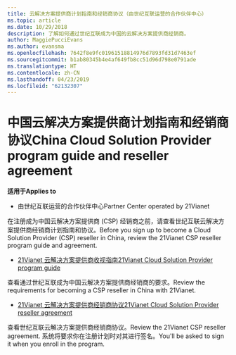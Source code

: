 ```yaml
---
title: 云解决方案提供商计划指南和经销商协议（由世纪互联运营的合作伙伴中心）
ms.topic: article
ms.date: 10/29/2018
description: 了解如何通过世纪互联成为中国的云解决方案提供商经销商。
author: MaggiePucciEvans
ms.author: evansma
ms.openlocfilehash: 7642f8e9fc01961518814976d7893fd31d7463ef
ms.sourcegitcommit: b1ab80345b4e4af649fb8cc51d96d798e0791ade
ms.translationtype: HT
ms.contentlocale: zh-CN
ms.lasthandoff: 04/23/2019
ms.locfileid: "62132307"
---
```

# <a name="china-cloud-solution-provider-program-guide-and-reseller-agreement"></a><span data-ttu-id="d0c28-103">中国云解决方案提供商计划指南和经销商协议</span><span class="sxs-lookup"><span data-stu-id="d0c28-103">China Cloud Solution Provider program guide and reseller agreement</span></span>
<span data-ttu-id="d0c28-104">**适用于**</span><span class="sxs-lookup"><span data-stu-id="d0c28-104">**Applies to**</span></span>

-   <span data-ttu-id="d0c28-105">由世纪互联运营的合作伙伴中心</span><span class="sxs-lookup"><span data-stu-id="d0c28-105">Partner Center operated by 21Vianet</span></span>

<span data-ttu-id="d0c28-106">在注册成为中国云解决方案提供商 (CSP) 经销商之前，请查看世纪互联云解决方案提供商经销商计划指南和协议。</span><span class="sxs-lookup"><span data-stu-id="d0c28-106">Before you sign up to become a Cloud Solution Provider (CSP) reseller in China, review the 21Vianet CSP reseller program guide and agreement.</span></span>

-   [<span data-ttu-id="d0c28-107">21Vianet 云解决方案提供商收视指南</span><span class="sxs-lookup"><span data-stu-id="d0c28-107">21Vianet Cloud Solution Provider program guide</span></span>](https://www.21vbluecloud.com/office365/SolProv_programguide/)

<span data-ttu-id="d0c28-108">查看通过世纪互联成为中国云解决方案提供商经销商的要求。</span><span class="sxs-lookup"><span data-stu-id="d0c28-108">Review the requirements for becoming a CSP reseller in China with 21Vianet.</span></span>

-   [<span data-ttu-id="d0c28-109">21Vianet 云解决方案提供商经销商协议</span><span class="sxs-lookup"><span data-stu-id="d0c28-109">21Vianet Cloud Solution Provider reseller agreement</span></span>](https://www.21vbluecloud.com/office365/ResellerAgr/)

<span data-ttu-id="d0c28-110">查看世纪互联云解决方案提供商经销商协议。</span><span class="sxs-lookup"><span data-stu-id="d0c28-110">Review the 21Vianet CSP reseller agreement.</span></span> <span data-ttu-id="d0c28-111">系统将要求你在注册计划时对其进行签名。</span><span class="sxs-lookup"><span data-stu-id="d0c28-111">You'll be asked to sign it when you enroll in the program.</span></span> 

